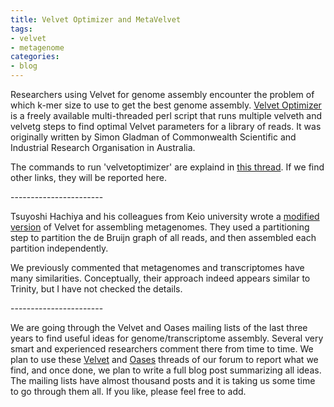 ```yaml
---
title: Velvet Optimizer and MetaVelvet
tags:
- velvet
- metagenome
categories:
- blog
---
```

Researchers using Velvet for genome assembly encounter the problem of which
k-mer size to use to get the best genome assembly. [Velvet
Optimizer](http://bioinformatics.net.au/software.velvetoptimiser.shtml) is a
freely available multi-threaded perl script that runs multiple velveth and
velvetg steps to find optimal Velvet parameters for a library of reads. It was
originally written by Simon Gladman of Commonwealth Scientific and Industrial
Research Organisation in Australia.
<!--more-->

The commands to run 'velvetoptimizer' are explaind in [this
thread](http://umbc.rnet.missouri.edu/resources/How2RunVELVETonClark.html). If
we find other links, they will be reported here.

\-----------------------

Tsuyoshi Hachiya and his colleagues from Keio university wrote a [modified
version](http://metavelvet.dna.bio.keio.ac.jp/) of Velvet for assembling
metagenomes. They used a partitioning step to partition the de Bruijn graph of
all reads, and then assembled each partition independently.

We previously commented that metagenomes and transcriptomes have many
similarities. Conceptually, their approach indeed appears similar to Trinity,
but I have not checked the details.

\-----------------------

We are going through the Velvet and Oases mailing lists of the last three
years to find useful ideas for genome/transcriptome assembly. Several very
smart and experienced researchers comment there from time to time. We plan to
use these [Velvet](http://www.homolog.us/smf/index.php?topic=60.0) and
[Oases](http://www.homolog.us/smf/index.php?topic=61.0) threads of our forum
to report what we find, and once done, we plan to write a full blog post
summarizing all ideas. The mailing lists have almost thousand posts and it is
taking us some time to go through them all. If you like, please feel free to
add.

